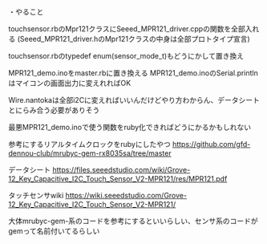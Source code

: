 ・やること

touchsensor.rbのMpr121クラスにSeeed_MPR121_driver.cppの関数を全部入れる
(Seeed_MPR121_driver.hのMpr121クラスの中身は全部プロトタイプ宣言)

touchsensor.rbのtypedef enum(sensor_mode_t)もどうにかして置き換え

MPR121_demo.inoをmaster.rbに置き換える
MPR121_demo.inoのSerial.printlnはマイコンの画面出力に変えれればOK

Wire.nantokaは全部i2Cに変えればいいんだけどやり方わからん、データシートとにらみ合う必要がありそう

最悪MPR121_demo.inoで使う関数をruby化できればどうにかるかもしれない

参考にするリアルタイムクロックをrubyにしたやつ
https://github.com/gfd-dennou-club/mrubyc-gem-rx8035sa/tree/master

データシート
https://files.seeedstudio.com/wiki/Grove-12_Key_Capacitive_I2C_Touch_Sensor_V2-MPR121/res/MPR121.pdf

タッチセンサwiki
https://wiki.seeedstudio.com/Grove-12_Key_Capacitive_I2C_Touch_Sensor_V2-MPR121/

大体mrubyc-gem-系のコードを参考にするといいらしい、センサ系のコードがgemって名前付いてるらしい
